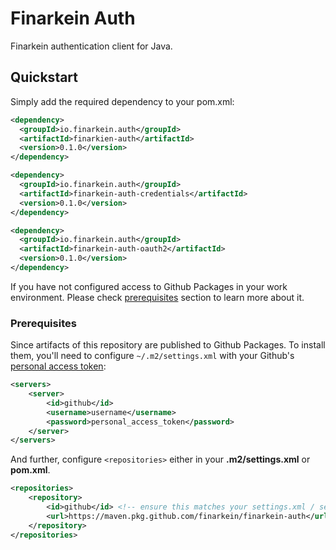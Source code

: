 # Finarkein Auth

Finarkein authentication client for Java.

## Quickstart

Simply add the required dependency to your pom.xml:

```xml
<dependency>
  <groupId>io.finarkein.auth</groupId>
  <artifactId>finarkien-auth</artifactId>
  <version>0.1.0</version>
</dependency>

<dependency>
  <groupId>io.finarkein.auth</groupId>
  <artifactId>finarkein-auth-credentials</artifactId>
  <version>0.1.0</version>
</dependency>

<dependency>
  <groupId>io.finarkein.auth</groupId>
  <artifactId>finarkein-auth-oauth2</artifactId>
  <version>0.1.0</version>
</dependency>
```

If you have not configured access to Github Packages in your work environment. Please check [prerequisites](#prerequisites) section to learn more about it.

### Prerequisites

Since artifacts of this repository are published to Github Packages. To install them, you'll need to configure `~/.m2/settings.xml` with your Github's [personal access token](https://github.com/settings/tokens):

```xml
<servers>
    <server>
        <id>github</id>
        <username>username</username>
        <password>personal_access_token</password>
    </server>
</servers>
```

And further, configure `<repositories>` either in your **.m2/settings.xml** or **pom.xml**.

```xml
<repositories>
    <repository>
        <id>github</id> <!-- ensure this matches your settings.xml / server ID -->
        <url>https://maven.pkg.github.com/finarkein/finarkein-auth</url>
    </repository>
</repositories>
```
